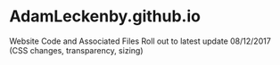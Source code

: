 # AdamLeckenby.github.io
Website Code and Associated Files
Roll out to latest update 08/12/2017
(CSS changes, transparency, sizing)
